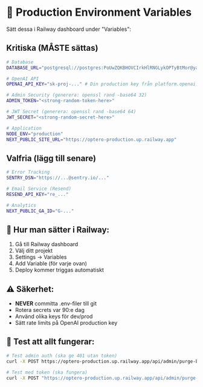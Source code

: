 # 🔐 Production Environment Variables

Sätt dessa i Railway dashboard under "Variables":

## Kritiska (MÅSTE sättas)

```bash
# Database
DATABASE_URL="postgresql://postgres:PoUwZQKBHOVCIrkHlRNGLykOPTyBtMor@yamanote.proxy.rlwy.net:23397/railway"

# OpenAI API
OPENAI_API_KEY="sk-proj-..." # Din production key från platform.openai.com

# Admin Security (generera: openssl rand -base64 32)
ADMIN_TOKEN="<strong-random-token-here>"

# JWT Secret (generera: openssl rand -base64 64)
JWT_SECRET="<strong-random-secret-here>"

# Application
NODE_ENV="production"
NEXT_PUBLIC_SITE_URL="https://optero-production.up.railway.app"
```

## Valfria (lägg till senare)

```bash
# Error Tracking
SENTRY_DSN="https://...@sentry.io/..."

# Email Service (Resend)
RESEND_API_KEY="re_..."

# Analytics
NEXT_PUBLIC_GA_ID="G-..."
```

## 🔧 Hur man sätter i Railway:

1. Gå till Railway dashboard
2. Välj ditt projekt
3. Settings → Variables
4. Add Variable (för varje ovan)
5. Deploy kommer triggas automatiskt

## ⚠️ Säkerhet:

- **NEVER** committa .env-filer till git
- Rotera secrets var 90:e dag
- Använd olika keys för dev/prod
- Sätt rate limits på OpenAI production key

## 🧪 Test att allt fungerar:

```bash
# Test admin auth (ska ge 401 utan token)
curl -X POST https://optero-production.up.railway.app/api/admin/purge-bots?all=true

# Test med token (ska fungera)
curl -X POST "https://optero-production.up.railway.app/api/admin/purge-bots?all=true&token=YOUR-ADMIN-TOKEN"
```

